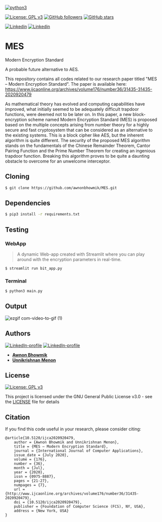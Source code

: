 [![python3](https://img.shields.io/badge/python3-v3.6-green?style=for-the-badge&logo=python)](https://www.python.org)

[![License: GPL v3](https://img.shields.io/badge/License-GPL%20v3-purple.svg)](http://www.gnu.org/licenses/gpl-3.0)
[![GitHub followers](https://img.shields.io/github/followers/7enTropy7?label=Follow&style=social)](https://github.com/7enTropy7?tab=followers) [![GitHub stars](https://img.shields.io/github/stars/awnonbhowmik/MES.svg?style=social&label=Star&maxAge=2592000)](https://GitHub.com/awnonbhowmik/MES/stargazers/)

[![Linkedin](https://img.shields.io/badge/Linkedin-Unnikrishnan%20Menon-blue?style=for-the-badge&logo=linkedin)](https://www.linkedin.com/in/unnikrishnan-menon-aa013415a/) [![Linkedin](https://img.shields.io/badge/Linkedin-Awnon%20Bhowmik-red?style=for-the-badge&logo=linkedin)](https://www.linkedin.com/in/awnon-bhowmik-13a5a013b/?miniProfileUrn=urn%3Ali%3Afs_miniProfile%3AACoAACIUlr4BQG5MmK7AYfJbU5Zaacunw1qLanM)

# MES
Modern Encryption Standard

A probable future alternative to AES.

This repository contains all codes related to our research paper titled "MES – Modern Encryption Standard". The paper is available here: https://www.ijcaonline.org/archives/volume176/number36/31435-31435-2020920479

As mathematical theory has evolved and computing
capabilities have improved, what initially seemed to be
adequately difficult trapdoor functions, were deemed not to be
later on. In this paper, a new block-encryption scheme named
Modern Encryption Standard (MES) is proposed based on the
multiple concepts arising from number theory for a highly
secure and fast cryptosystem that can be considered as an
alternative to the existing systems. This is a block cipher like
AES, but the inherent algorithm is quite different. The
security of the proposed MES algorithm stands on the
fundamentals of the Chinese Remainder Theorem, Cantor
Pairing Function and the Prime Number Theorem for creating
an ingenious trapdoor function. Breaking this algorithm
proves to be quite a daunting obstacle to overcome for an
unwelcome interceptor.

## Cloning
```bash
$ git clone https://github.com/awnonbhowmik/MES.git
```

## Dependencies
```bash
$ pip3 install -r requirements.txt
```

## Testing
### WebApp
 > A dynamic Web-app created with Streamlit where you can play around with the encryption parameters in real-time.
```bash
$ streamlit run bit_app.py
```
### Terminal
```bash
$ python3 main.py
```

## Output
![ezgif com-video-to-gif (1)](https://user-images.githubusercontent.com/36446402/84443463-49e67f00-ac5d-11ea-9386-b0c69cee1df6.gif)



## Authors
[![LinkedIn-profile](https://img.shields.io/badge/LinkedIn-Unnikrishnan-teal.svg)](https://www.linkedin.com/in/unnikrishnan-menon-aa013415a/) [![LinkedIn-profile](https://img.shields.io/badge/LinkedIn-Awnon-green.svg)](https://www.linkedin.com/in/awnon-bhowmik-13a5a013b/?miniProfileUrn=urn%3Ali%3Afs_miniProfile%3AACoAACIUlr4BQG5MmK7AYfJbU5Zaacunw1qLanM)
* [**Awnon Bhowmik**](https://github.com/awnonbhowmik)
* [**Unnikrishnan Menon**](https://github.com/7enTropy7)

## License

[![License: GPL v3](https://img.shields.io/badge/License-GPL%20v3-red.svg)](http://www.gnu.org/licenses/gpl-3.0)

This project is licensed under the GNU General Public License v3.0 - see the [LICENSE](LICENSE) file for details

## Citation
If you find this code useful in your research, please consider citing:
```
@article{10.5120/ijca2020920479,
	author = {Awnon Bhowmik and Unnikrishnan Menon},
	title = {MES – Modern Encryption Standard},
	journal = {International Journal of Computer Applications},
	issue_date = {July 2020},
	volume = {176},
	number = {36},
	month = {Jul},
	year = {2020},
	issn = {0975-8887},
	pages = {21-27},
	numpages = {7},
	url = {http://www.ijcaonline.org/archives/volume176/number36/31435-2020920479},
	doi = {10.5120/ijca2020920479},
	publisher = {Foundation of Computer Science (FCS), NY, USA},
	address = {New York, USA}
}
```
